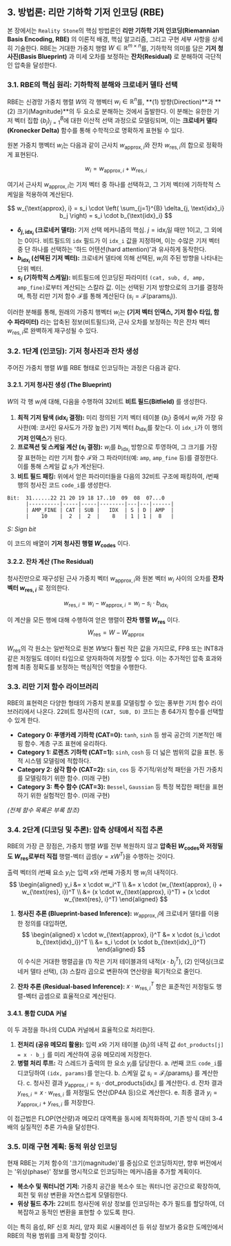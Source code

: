 ## 3. 방법론: 리만 기하학 기저 인코딩 (RBE)

본 장에서는 `Reality Stone`의 핵심 방법론인 **리만 기하학 기저 인코딩(Riemannian Basis Encoding, RBE)** 의 이론적 배경, 핵심 알고리즘, 그리고 구현 세부 사항을 상세히 기술한다. RBE는 거대한 가중치 행렬 $W \in \mathbb{R}^{m \times n}$를, 기하학적 의미를 담은 **기저 청사진(Basis Blueprint)** 과 미세 오차를 보정하는 **잔차(Residual)** 로 분해하여 극단적인 압축을 달성한다.

### 3.1. RBE의 핵심 원리: 기하학적 분해와 크로네커 델타 선택

RBE는 신경망 가중치 행렬 $W$의 각 행벡터 $w_i \in \mathbb{R}^n$를, **(1) 방향(Direction)**과 **(2) 크기(Magnitude)**의 두 요소로 분해하는 것에서 출발한다. 이 분해는 유한한 기저 벡터 집합 $\{b_j\}_{j=1}^B$에 대한 이산적 선택 과정으로 모델링되며, 이는 **크로네커 델타(Kronecker Delta)** 함수를 통해 수학적으로 명확하게 표현될 수 있다.

원본 가중치 행벡터 $w_i$는 다음과 같이 근사치 $w_{\text{approx}, i}$와 잔차 $w_{\text{res}, i}$의 합으로 정확하게 표현된다.

$$ w_i = w_{\text{approx}, i} + w_{\text{res}, i} $$

여기서 근사치 $w_{\text{approx}, i}$는 기저 벡터 중 하나를 선택하고, 그 기저 벡터에 기하학적 스케일을 적용하여 계산된다.

$$ w_{\text{approx}, i} = s_i \cdot \left( \sum_{j=1}^{B} \delta_{j, \text{idx}_i} b_j \right) = s_i \cdot b_{\text{idx}_i} $$

-   **$\delta_{j, \text{idx}_i}$ (크로네커 델타):** 기저 선택 메커니즘의 핵심. $j = \text{idx}_i$일 때만 1이고, 그 외에는 0이다. 비트필드의 `idx` 필드가 이 `idx_i` 값을 지정하며, 이는 수많은 기저 벡터 중 단 하나를 선택하는 '하드 어텐션(hard attention)'과 유사하게 동작한다.
-   **$b_{\text{idx}_i}$ (선택된 기저 벡터):** 크로네커 델타에 의해 선택된, $w_i$의 주된 방향을 나타내는 단위 벡터.
-   **$s_i$ (기하학적 스케일):** 비트필드에 인코딩된 파라미터 `(cat, sub, d, amp, amp_fine)`로부터 계산되는 스칼라 값. 이는 선택된 기저 방향으로의 크기를 결정하며, 특정 리만 기저 함수 $\mathcal{F}$를 통해 계산된다 ($s_i = \mathcal{F}(\text{params}_i)$).

이러한 분해를 통해, 원래의 가중치 행벡터 $w_i$는 **(기저 벡터 인덱스, 기저 함수 타입, 함수 파라미터)** 라는 압축된 정보(비트필드)와, 근사 오차를 보정하는 작은 잔차 벡터 $w_{\text{res}, i}$로 완벽하게 재구성될 수 있다.

### 3.2. 1단계 (인코딩): 기저 청사진과 잔차 생성

주어진 가중치 행렬 $W$를 RBE 형태로 인코딩하는 과정은 다음과 같다.

#### 3.2.1. 기저 청사진 생성 (The Blueprint)

$W$의 각 행 $w_i$에 대해, 다음을 수행하여 32비트 **비트 필드(Bitfield)** 를 생성한다.

1.  **최적 기저 탐색 ($\text{idx}_i$ 결정):** 미리 정의된 기저 벡터 테이블 $\{b_j\}$ 중에서 $w_i$와 가장 유사한(예: 코사인 유사도가 가장 높은) 기저 벡터 $b_{\text{idx}_i}$를 찾는다. 이 `idx_i`가 이 행의 **기저 인덱스**가 된다.
2.  **프로젝션 및 스케일 계산 ($s_i$ 결정):** $w_i$를 $b_{\text{idx}_i}$ 방향으로 투영하여, 그 크기를 가장 잘 표현하는 리만 기저 함수 $\mathcal{F}$와 그 파라미터(예: `amp`, `amp_fine` 등)를 결정한다. 이를 통해 스케일 값 $s_i$가 계산된다.
3.  **비트 필드 패킹:** 위에서 얻은 파라미터들을 다음의 32비트 구조에 패킹하여, $i$번째 행의 청사진 코드 `code_i`를 생성한다.

```
Bit:  31......22 21 20 19 18 17..10  09  08  07...0
      |----------|-----|-----|--------|---|---|------|
      | AMP_FINE | CAT | SUB |   IDX  | S | D | AMP  |
      |    10    |  2  |  2  |    8   | 1 | 1 |  8   |
```
*S: Sign bit*

이 코드의 배열이 **기저 청사진 행렬 $W_{\text{codes}}$** 이다.

#### 3.2.2. 잔차 계산 (The Residual)

청사진만으로 재구성된 근사 가중치 벡터 $w_{\text{approx}, i}$와 원본 벡터 $w_i$ 사이의 오차를 **잔차 벡터 $w_{\text{res}, i}$** 로 정의한다.

$$ w_{\text{res}, i} = w_i - w_{\text{approx}, i} = w_i - s_i \cdot b_{\text{idx}_i} $$

이 계산을 모든 행에 대해 수행하여 얻은 행렬이 **잔차 행렬 $W_{\text{res}}$** 이다.
$$ W_{\text{res}} = W - W_{\text{approx}} $$

$W_{\text{res}}$의 각 원소는 일반적으로 원본 $W$보다 훨씬 작은 값을 가지므로, FP8 또는 INT8과 같은 저정밀도 데이터 타입으로 양자화하여 저장할 수 있다. 이는 추가적인 압축 효과와 함께 최종 정확도를 보정하는 핵심적인 역할을 수행한다.

### 3.3. 리만 기저 함수 라이브러리

RBE의 표현력은 다양한 형태의 가중치 분포를 모델링할 수 있는 풍부한 기저 함수 라이브러리에서 나온다. 22비트 청사진의 `(CAT, SUB, D)` 코드는 총 64가지 함수를 선택할 수 있게 한다.

-   **Category 0: 푸앵카레 기하학 (CAT=0):** `tanh`, `sinh` 등 쌍곡 공간의 기본적인 매핑 함수. 계층 구조 표현에 유리하다.
-   **Category 1: 로렌츠 기하학 (CAT=1):** `sinh`, `cosh` 등 더 넓은 범위의 값을 표현. 동적 시스템 모델링에 적합하다.
-   **Category 2: 삼각 함수 (CAT=2):** `sin`, `cos` 등 주기적/위상적 패턴을 가진 가중치를 모델링하기 위한 함수. (미래 구현)
-   **Category 3: 특수 함수 (CAT=3):** `Bessel`, `Gaussian` 등 특정 복잡한 패턴을 표현하기 위한 실험적인 함수. (미래 구현)

*(전체 함수 목록은 부록 참조)*

### 3.4. 2단계 (디코딩 및 추론): 압축 상태에서 직접 추론

RBE의 가장 큰 장점은, 가중치 행렬 $W$를 전부 복원하지 않고 **압축된 $W_{\text{codes}}$와 저정밀도 $W_{\text{res}}$로부터 직접** 행렬-벡터 곱셈($y = xW^T$)을 수행하는 것이다.

출력 벡터의 $i$번째 요소 $y_i$는 입력 $x$와 $i$번째 가중치 행 $w_i$의 내적이다.
$$
\begin{aligned}
y_i &= x \cdot w_i^T \\
    &= x \cdot (w_{\text{approx}, i} + w_{\text{res}, i})^T \\
    &= (x \cdot w_{\text{approx}, i}^T) + (x \cdot w_{\text{res}, i}^T)
\end{aligned}
$$

1.  **청사진 추론 (Blueprint-based Inference):**
    $w_{\text{approx}, i}$에 크로네커 델타를 이용한 정의를 대입하면,
    $$
    \begin{aligned}
    x \cdot w_{\text{approx}, i}^T &= x \cdot (s_i \cdot b_{\text{idx}_i})^T \\
                               &= s_i \cdot (x \cdot b_{\text{idx}_i}^T)
    \end{aligned}
    $$
    이 수식은 거대한 행렬곱을 (1) 작은 기저 테이블과의 내적($x \cdot b_j^T$), (2) 인덱싱(크로네커 델타 선택), (3) 스칼라 곱으로 변환하여 연산량을 획기적으로 줄인다.

2.  **잔차 추론 (Residual-based Inference):**
    $x \cdot w_{\text{res}, i}^T$ 항은 표준적인 저정밀도 행렬-벡터 곱셈으로 효율적으로 계산된다.

#### 3.4.1. 통합 CUDA 커널

이 두 과정을 하나의 CUDA 커널에서 효율적으로 처리한다.

1.  **전처리 (공유 메모리 활용):** 입력 $x$와 기저 테이블 $\{b_j\}$의 내적 값 `dot_products[j] = x · b_j` 를 미리 계산하여 공유 메모리에 저장한다.
2.  **병렬 처리 루프:** 각 스레드가 출력의 한 요소 $y_i$를 담당한다.
    a. $i$번째 코드 `code_i`를 디코딩하여 `(idx, params)`를 얻는다.
    b. 스케일 값 $s_i = \mathcal{F}_i(\text{params}_i)$ 를 계산한다.
    c. 청사진 결과 $y_{\text{approx}, i} = s_i \cdot \text{dot_products}[\text{idx}_i]$ 를 계산한다.
    d. 잔차 결과 $y_{\text{res}, i} = x \cdot w_{\text{res}, i}$ 를 저정밀도 연산(DP4A 등)으로 계산한다.
    e. 최종 결과 $y_i = y_{\text{approx}, i} + y_{\text{res}, i}$ 를 저장한다.

이 접근법은 FLOP(연산량)과 메모리 대역폭을 동시에 최적화하여, 기존 방식 대비 3-4배의 실질적인 추론 가속을 달성한다.

### 3.5. 미래 구현 계획: 동적 위상 인코딩

현재 RBE는 기저 함수의 '크기(magnitude)'를 중심으로 인코딩하지만, 향후 버전에서는 '위상(phase)' 정보를 명시적으로 인코딩하는 메커니즘을 추가할 계획이다.

-   **복소수 및 쿼터니언 기저:** 가중치 공간을 복소수 또는 쿼터니언 공간으로 확장하여, 회전 및 위상 변환을 자연스럽게 모델링한다.
-   **위상 필드 추가:** 22비트 청사진에 위상 정보를 인코딩하는 추가 필드를 할당하여, 더 복잡하고 동적인 변환을 표현할 수 있도록 한다.

이는 특히 음성, RF 신호 처리, 양자 회로 시뮬레이션 등 위상 정보가 중요한 도메인에서 RBE의 적용 범위를 크게 확장할 것이다. 